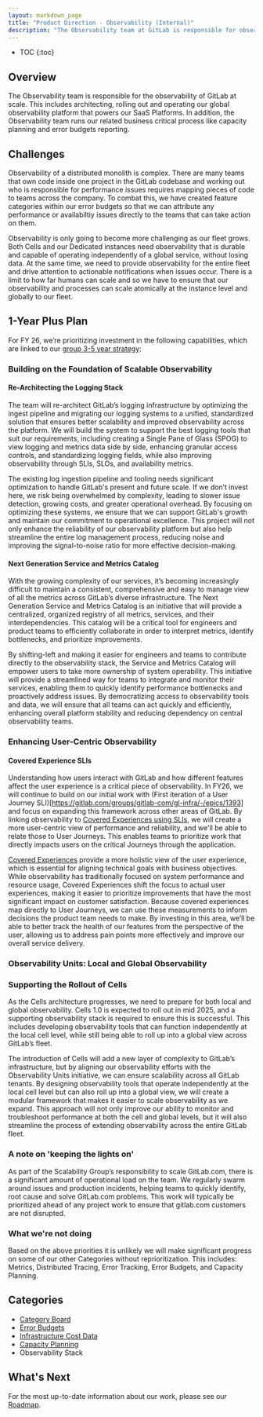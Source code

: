 ```yaml
---
layout: markdown_page
title: "Product Direction - Observability (Internal)"
description: "The Observability team at GitLab is responsible for observability and related critical business processes like Capacity Planning across our SaaS platforms"
---
```


- TOC
{:toc}

## Overview

The Observability team is responsible for the observability of GitLab at scale.
This includes architecting, rolling out and operating our global observability platform that powers our SaaS Platforms.
In addition, the Observability team runs our related business critical process like capacity planning and error budgets reporting.

## Challenges
<!-- Optional section. What are our constraints? (team size, product maturity, lack of brand, GTM challenges, etc). What are our market/competitive challenges? -->

Observability of a distributed monolith is complex.
There are many teams that own code inside one project in the GitLab codebase and working out who is responsible for performance issues requires mapping pieces of code to teams across the company.
To combat this, we have created feature categories within our error budgets so that we can attribute any performance or availabiltiy issues directly to the teams that can take action on them.

Observability is only going to become more challenging as our fleet grows.
Both Cells and our Dedicated instances need observability that is durable and capable of operating independently of a global service, without losing data.
At the same time, we need to provide observability for the entire fleet and drive attention to actionable notifications when issues occur.
There is a limit to how far humans can scale and so we have to ensure that our observability and processes can scale atomically at the instance level and globally to our fleet.

## 1-Year Plus Plan

<!-- Describe key themes, projects, and/or features planned over the next year. Also highlight what we will not be doing in the next year -->
For FY 26, we’re prioritizing investment in the following capabilities, which are linked to our [group 3-5 year strategy](/direction/saas-platforms/production-engineering#3-5-year-strategy):


### Building on the Foundation of Scalable Observability

#### Re-Architecting the Logging Stack

The team will re-architect GitLab’s logging infrastructure by optimizing the ingest pipeline and migrating our logging systems to a unified, standardized solution that ensures better scalability and improved observability across the platform. We will build the system to support the best logging tools that suit our requirements, including creating a Single Pane of Glass (SPOG) to view logging and metrics data side by side, enhancing granular access controls, and standardizing logging fields, while also improving observability through SLIs, SLOs, and availability metrics.

The existing log ingestion pipeline and tooling needs significant optimization to handle GitLab's present and future scale. If we don’t invest here, we risk being overwhelmed by complexity, leading to slower issue detection, growing costs, and greater operational overhead. By focusing on optimizing these systems, we ensure that we can support GitLab's growth and maintain our commitment to operational excellence. This project will not only enhance the reliability of our observability platform but also help streamline the entire log management process, reducing noise and improving the signal-to-noise ratio for more effective decision-making.

#### Next Generation Service and Metrics Catalog

With the growing complexity of our services, it’s becoming increasingly difficult to maintain a consistent, comprehensive and easy to manage view of all the metrics across GitLab’s diverse infrastructure. The Next Generation Service and Metrics Catalog is an initiative that will provide a centralized, organized registry of all metrics, services, and their interdependencies. This catalog will be a critical tool for engineers and product teams to efficiently collaborate in order to interpret metrics, identify bottlenecks, and prioritize improvements.

By shifting-left and making it easier for engineers and teams to contribute directly to the observability stack, the Service and Metrics Catalog will empower users to take more ownership of system operability. This initiative will provide a streamlined way for teams to integrate and monitor their services, enabling them to quickly identify performance bottlenecks and proactively address issues. By democratizing access to observability tools and data, we will ensure that all teams can act quickly and efficiently, enhancing overall platform stability and reducing dependency on central observability teams.

### Enhancing User-Centric Observability

#### Covered Experience SLIs

Understanding how users interact with GitLab and how different features affect the user experience is a critical piece of observability. In FY26, we will continue to build on our initial work with (First iteration of a User Journey SLI)[https://gitlab.com/groups/gitlab-com/gl-infra/-/epics/1393] and focus on expanding this framework across other areas of GitLab. By linking observability to [Covered Experiences using SLIs](https://gitlab.com/groups/gitlab-com/gl-infra/-/epics/1510), we will create a more user-centric view of performance and reliability, and we'll be able to relate those to User Journeys. This enables  teams to prioritize work that directly impacts users on the critical Journeys through the application.

[Covered Experiences](https://gitlab.com/groups/gitlab-com/gl-infra/-/epics/1524#are-these-related-to-covered-experiences-fka-user-journey-slis) provide a more holistic view of the user experience, which is essential for aligning technical goals with business objectives. While observability has traditionally focused on system performance and resource usage, Covered Experiences shift the focus to actual user experiences, making it easier to prioritize improvements that have the most significant impact on customer satisfaction. Because covered experiences map directly to User Journeys, we can use these measurements to inform decisions the product team needs to make. By investing in this area, we’ll be able to better track the health of our features from the perspective of the user, allowing us to address pain points more effectively and improve our overall service delivery.

### Observability Units: Local and Global Observability

### Supporting the Rollout of Cells

As the Cells architecture progresses, we need to prepare for both local and global observability. Cells 1.0 is expected to roll out in mid 2025, and a supporting observability stack is required to ensure this is successful. This includes developing observability tools that can function independently at the local cell level, while still being able to roll up into a global view across GitLab’s fleet.

The introduction of Cells will add a new layer of complexity to GitLab’s infrastructure, but by aligning our observability efforts with the Observability Units initiative, we can ensure scalability across all GitLab tenants. By designing observability tools that operate independently at the local cell level but can also roll up into a global view, we will create a modular framework that makes it easier to scale observability as we expand. This approach will not only improve our ability to monitor and troubleshoot performance at both the cell and global levels, but it will also streamline the process of extending observability across the entire GitLab fleet.

### A note on 'keeping the lights on'

As part of the Scalability Group’s responsibility to scale GitLab.com, there is a significant amount of operational load on the team.
We regularly swarm around issues and production incidents, helping teams to quickly identify, root cause and solve GitLab.com problems.
This work will typically be prioritized ahead of any project work to ensure that gitlab.com customers are not disrupted.
### What we're not doing

Based on the above priorities it is unlikely we will make significant progress on some of our other Categories without reprioritization. This includes: Metrics, Distributed Tracing, Error Tracking, Error Budgets, and Capacity Planning.

## Categories
<!-- Provide brief descriptions of stage + category direction, along with links to supporting direction pages -->

- [Category Board](https://gitlab.com/groups/gitlab-com/gl-infra/-/epic_boards/1060230)
- [Error Budgets](https://handbook.gitlab.com/handbook/engineering/error-budgets/)
- [Infrastructure Cost Data](/direction/saas-platforms/cost-data)
- [Capacity Planning](https://handbook.gitlab.com/handbook/engineering/infrastructure/capacity-planning/)
- Observability Stack

## What's Next

For the most up-to-date information about our work, please see our [Roadmap](https://gitlab.com/groups/gitlab-com/gl-infra/-/epics/1295).
